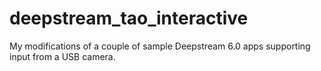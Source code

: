 # deepstream_tao_interactive
My modifications of a couple of sample Deepstream 6.0 apps supporting input from a USB camera.
